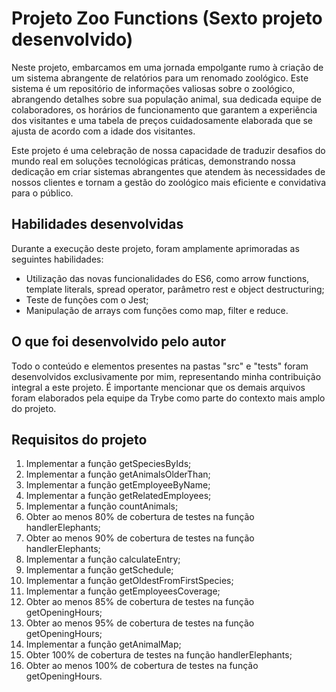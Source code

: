 # Projeto Zoo Functions (Sexto projeto desenvolvido)

Neste projeto, embarcamos em uma jornada empolgante rumo à criação de um sistema abrangente de relatórios para um renomado zoológico. Este sistema é um repositório de informações valiosas sobre o zoológico, abrangendo detalhes sobre sua população animal, sua dedicada equipe de colaboradores, os horários de funcionamento que garantem a experiência dos visitantes e uma tabela de preços cuidadosamente elaborada que se ajusta de acordo com a idade dos visitantes.

Este projeto é uma celebração de nossa capacidade de traduzir desafios do mundo real em soluções tecnológicas práticas, demonstrando nossa dedicação em criar sistemas abrangentes que atendem às necessidades de nossos clientes e tornam a gestão do zoológico mais eficiente e convidativa para o público.

## Habilidades desenvolvidas

Durante a execução deste projeto, foram amplamente aprimoradas as seguintes habilidades:

- Utilização das novas funcionalidades do ES6, como arrow functions, template literals, spread operator, parâmetro rest e object destructuring;
- Teste de funções com o Jest;
- Manipulação de arrays com funções como map, filter e reduce.

## O que foi desenvolvido pelo autor

Todo o conteúdo e elementos presentes na pastas "src" e "tests" foram desenvolvidos exclusivamente por mim, representando minha contribuição integral a este projeto. É importante mencionar que os demais arquivos foram elaborados pela equipe da Trybe como parte do contexto mais amplo do projeto.

## Requisitos do projeto

1. Implementar a função getSpeciesByIds;
2. Implementar a função getAnimalsOlderThan;
3. Implementar a função getEmployeeByName;
4. Implementar a função getRelatedEmployees;
5. Implementar a função countAnimals;
6. Obter ao menos 80% de cobertura de testes na função handlerElephants;
7. Obter ao menos 90% de cobertura de testes na função handlerElephants;
8. Implementar a função calculateEntry;
9. Implementar a função getSchedule;
10. Implementar a função getOldestFromFirstSpecies;
11. Implementar a função getEmployeesCoverage;
12. Obter ao menos 85% de cobertura de testes na função getOpeningHours;
13. Obter ao menos 95% de cobertura de testes na função getOpeningHours;
14. Implementar a função getAnimalMap;
15. Obter 100% de cobertura de testes na função handlerElephants;
16. Obter ao menos 100% de cobertura de testes na função getOpeningHours.